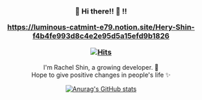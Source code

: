 <h3 align="center"> 👋 Hi there!! 👋 !!
 <br />

 https://luminous-catmint-e79.notion.site/Hery-Shin-f4b4fe993d8c4e2e95d5a15efd9b1826
 
  [![Hits](https://hits.seeyoufarm.com/api/count/incr/badge.svg?url=https%3A%2F%2Fgithub.com%2Frachel490&count_bg=%23F50071&title_bg=%23494644&icon=&icon_color=%23EDDCDC&title=hits&edge_flat=false)](https://hits.seeyoufarm.com)

</h3>
<p align="center">
I'm Rachel Shin, a growing developer. 🌱 <br>
Hope to give positive changes in people's life ✨
 
<!-- stats  -->
 <div align="center">
  
[![Anurag's GitHub stats](https://github-readme-stats.vercel.app/api?username=rachel490)](https://github.com/anuraghazra/github-readme-stats)
  </div>
  
</p>
